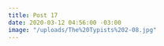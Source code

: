 ```yaml
---
title: Post 17
date: 2020-03-12 04:56:00 -03:00
image: "/uploads/The%20Typists%202-08.jpg"
---
```



